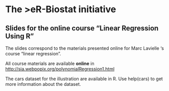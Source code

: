 # The >eR-Biostat initiative
## Slides for the online course “Linear Regression Using R”

The slides correspond to the materials presented  online for Marc Lavielle ‘s  course “linear regression”. 

All course materials are available **online**  in http://sia.webpopix.org/polynomialRegression1.html

The cars dataset  for the illustration are available in R. Use help(cars) to get more information about the dataset.

